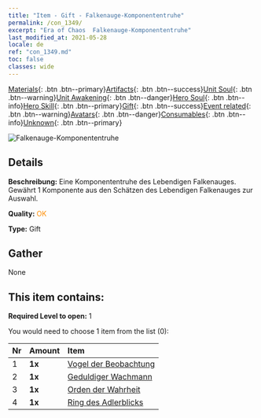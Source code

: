 ```yaml
---
title: "Item - Gift - Falkenauge-Komponententruhe"
permalink: /con_1349/
excerpt: "Era of Chaos  Falkenauge-Komponententruhe"
last_modified_at: 2021-05-28
locale: de
ref: "con_1349.md"
toc: false
classes: wide
---
```

 [Materials](/ItemsDE/){: .btn .btn--primary}[Artifacts](/ItemsDE/Artifacts/){: .btn .btn--success}[Unit Soul](/ItemsDE/UnitSoul/){: .btn .btn--warning}[Unit Awakening](/ItemsDE/UnitAwakening/){: .btn .btn--danger}[Hero Soul](/ItemsDE/HeroSoul/){: .btn .btn--info}[Hero Skill](/ItemsDE/HeroSkill/){: .btn .btn--primary}[Gift](/ItemsDE/Gift/){: .btn .btn--success}[Event related](/ItemsDE/Events/){: .btn .btn--warning}[Avatars](/ItemsDE/Avatars/){: .btn .btn--danger}[Consumables](/ItemsDE/Consumables/){: .btn .btn--info}[Unknown](/ItemsDE/Unknown/){: .btn .btn--primary}

 ![Falkenauge-Komponententruhe](/images/t/i_906026.png)

## Details
 **Beschreibung:** Eine Komponententruhe des Lebendigen Falkenauges. Gewährt 1 Komponente aus den Schätzen des Lebendigen Falkenauges zur Auswahl.

 **Quality:** <span style="color: #FF8C00">OK</span>

 **Type:** Gift

## Gather

  None

## This item contains:

 **Required Level to open:** 1

 You would need to choose 1 item from the list (0):

  | Nr | Amount |     Item    |
  |:---|:-------|:------------|
  | 1 |  **1x** | [Vogel der Beobachtung](/ItemsDE/art_132/) |  | 
  | 2 |  **1x** | [Geduldiger Wachmann](/ItemsDE/art_133/) |  | 
  | 3 |  **1x** | [Orden der Wahrheit](/ItemsDE/art_134/) |  | 
  | 4 |  **1x** | [Ring des Adlerblicks](/ItemsDE/art_135/) |  | 
